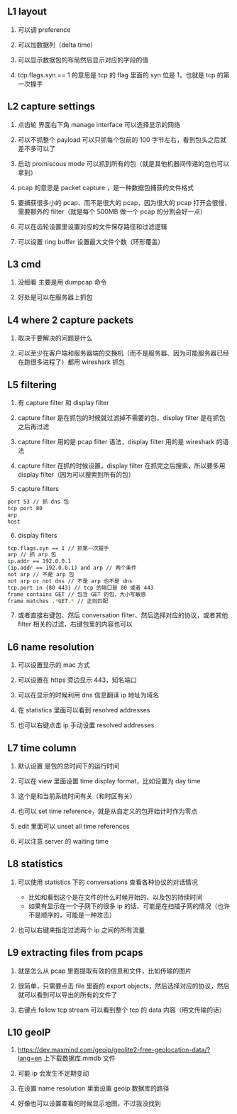 ## L1 layout

1. 可以调 preference

2. 可以加数据列（delta time）

3. 可以显示数据包的布局然后显示对应的字段的值

4. tcp.flags.syn == 1 的意思是 tcp 的 flag 里面的 syn 位是 1，也就是 tcp 的第一次握手

## L2 capture settings

1. 点齿轮 界面右下角 manage interface 可以选择显示的网络

2. 可以不抓整个 payload 可以只抓每个包前的 100 字节左右，看到包头之后就差不多可以了

3. 启动 promiscous mode 可以抓到所有的包（就是其他机器间传递的包也可以拿到）

4. pcap 的意思是 packet capture ，是一种数据包捕获的文件格式

5. 要捕获很多小的 pcap、而不是很大的 pcap，因为很大的 pcap 打开会很慢，需要额外的 filter（就是每个 500MB 做一个 pcap 的分割会好一点）

6. 可以在齿轮设置里设置对应的文件保存路径和过滤逻辑

7. 可以设置 ring buffer 设置最大文件个数（环形覆盖）

## L3 cmd

1. 没细看 主要是用 dumpcap 命令

2. 好处是可以在服务器上抓包

## L4 where 2 capture packets

1. 取决于要解决的问题是什么

2. 可以至少在客户端和服务器端的交换机（而不是服务器、因为可能服务器已经在跑很多进程了）都用 wireshark 抓包

## L5 filtering

1. 有 capture filter 和 display filter

2. capture filter 是在抓包的时候就过滤掉不需要的包，display filter 是在抓包之后再过滤

3. capture filter 用的是 pcap filter 语法，display filter 用的是 wireshark 的语法

4. capture filter 在抓的时候设置，display filter 在抓完之后搜索，所以要多用 display filter（因为可以搜索到所有的包）

5. capture filters

```bash
port 53 // 抓 dns 包
tcp port 80
arp
host
```

6. display filters

```bash
tcp.flags.syn == 1 // 抓第一次握手
arp // 抓 arp 包
ip.addr == 192.0.0.1
(ip.addr == 192.0.0.1) and arp // 两个条件
not arp // 不是 arp 包
not arp or not dns // 不是 arp 也不是 dns
tcp.port in {80 443} // tcp 的端口是 80 或者 443
frame contains GET // 包含 GET 的包，大小写敏感
frame matches .*GET.* // 正则匹配
```

7. 或者直接右键包、然后 conversation filter、然后选择对应的协议，或者其他 filter 相关的过滤，右键包里的内容也可以

## L6 name resolution

1. 可以设置显示的 mac 方式

2. 可以设置在 https 旁边显示 443，知名端口

3. 可以在显示的时候利用 dns 信息翻译 ip 地址为域名

4. 在 statistics 里面可以看到 resolved addresses

5. 也可以右键点击 ip 手动设置 resolved addresses

## L7 time column

1. 默认设置 是包的总时间下的运行时间

2. 可以在 view 里面设置 time display format，比如设置为 day time

3. 这个是和当前系统时间有关（和时区有关）

4. 也可以 set time reference，就是从自定义的包开始计时作为零点

5. edit 里面可以 unset all time references

6. 可以注意 server 的 waiting time

## L8 statistics

1. 可以使用 statistics 下的 conversations 查看各种协议的对话情况

   - 比如和看到这个是在文件的什么时候开始的、以及包的持续时间
   - 如果有显示在一个子网下的很多 ip 的话、可能是在扫描子网的情况（也许不是顺序的，可能是一种攻击）

2. 也可以右键来指定过滤两个 ip 之间的所有流量

## L9 extracting files from pcaps

1. 就是怎么从 pcap 里面提取有效的信息和文件，比如传输的图片

2. 很简单，只需要点击 file 里面的 export objects，然后选择对应的协议，然后就可以看到可以导出的所有的文件了

3. 右键点 follow tcp stream 可以看到整个 tcp 的 data 内容（明文传输的话）

## L10 geoIP

1. https://dev.maxmind.com/geoip/geolite2-free-geolocation-data/?lang=en 上下载数据库.mmdb 文件

2. 可能 ip 会发生不定期变动

3. 在设置 name resolution 里面设置 geoip 数据库的路径

4. 好像也可以设置查看的时候显示地图，不过我没找到

